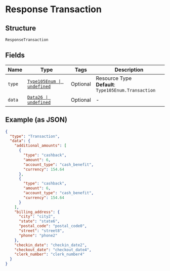 
# Response Transaction

## Structure

`ResponseTransaction`

## Fields

| Name | Type | Tags | Description |
|  --- | --- | --- | --- |
| `type` | [`Type105Enum \| undefined`](../../doc/models/type-105-enum.md) | Optional | Resource Type<br>**Default**: `Type105Enum.Transaction` |
| `data` | [`Data26 \| undefined`](../../doc/models/data-26.md) | Optional | - |

## Example (as JSON)

```json
{
  "type": "Transaction",
  "data": {
    "additional_amounts": [
      {
        "type": "cashback",
        "amount": 6,
        "account_type": "cash_benefit",
        "currency": 154.64
      },
      {
        "type": "cashback",
        "amount": 6,
        "account_type": "cash_benefit",
        "currency": 154.64
      }
    ],
    "billing_address": {
      "city": "city2",
      "state": "state6",
      "postal_code": "postal_code0",
      "street": "street8",
      "phone": "phone2"
    },
    "checkin_date": "checkin_date2",
    "checkout_date": "checkout_date4",
    "clerk_number": "clerk_number4"
  }
}
```


